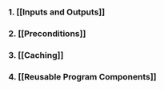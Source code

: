 ### 1. [[Inputs and Outputs]]
### 2. [[Preconditions]]
### 3. [[Caching]]
### 4. [[Reusable Program Components]]